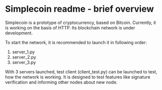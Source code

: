 # Simplecoin readme - brief overview
Simplecoin is a prototype of cryptocurrency, based on Bitcoin. Currently, it is working on the basis of HTTP. Its blockchain network is under development.

To start the network, it is recommended to launch it in following order:

1. server_1.py
2. server_2.py
3. server_3.py

With 3 servers launched, test client (client_test.py) can be launched to test, how the network is working. It is designed to test features like signature verification and informing other nodes about new node.
